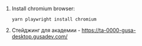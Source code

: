 1) Install chromium browser:
   ```
   yarn playwright install chromium
   ```
   
2) Стейджинг для академии - https://ta-0000-gusa-desktop.gusadev.com/
